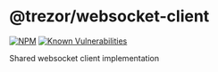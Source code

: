 # @trezor/websocket-client

[![NPM](https://img.shields.io/npm/v/@trezor/websocket-client.svg)](https://www.npmjs.org/package/@trezor/websocket-client)
[![Known Vulnerabilities](https://snyk.io/test/github/trezor/trezor-suite/badge.svg?targetFile=packages/websocket-client/package.json)](https://snyk.io/test/github/trezor/trezor-suite/badge.svg?targetFile=packages/websocket-client/package.json)

Shared websocket client implementation
